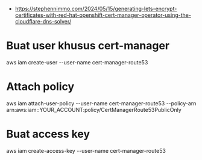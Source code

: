 - <https://stephennimmo.com/2024/05/15/generating-lets-encrypt-certificates-with-red-hat-openshift-cert-manager-operator-using-the-cloudflare-dns-solver/>


# Buat user khusus cert-manager
aws iam create-user --user-name cert-manager-route53

# Attach policy
aws iam attach-user-policy --user-name cert-manager-route53 --policy-arn arn:aws:iam::YOUR_ACCOUNT:policy/CertManagerRoute53PublicOnly

# Buat access key
aws iam create-access-key --user-name cert-manager-route53